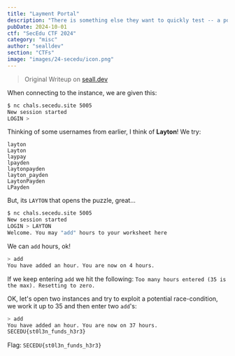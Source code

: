 ```yaml
---
title: "Layment Portal"
description: "There is something else they want to quickly test -- a portal where the employees enter their hours. They're worried that Layton may have also tricked the system somehow, and recieved more pay than they had wanted to give out. Automation for this company is a bane..\n\n`nc chals.secedu.site 5005`\nHint: Who might have access to this employee portal?"
pubDate: 2024-10-01
ctf: "SecEdu CTF 2024"
category: "misc"
author: "sealldev"
section: "CTFs"
image: "images/24-secedu/icon.png"
---
```


> Original Writeup on [seall.dev](https://seall.dev/posts/seceduweek32024#layment-portal)

When connecting to the instance, we are given this:
```bash
$ nc chals.secedu.site 5005
New session started
LOGIN >
```

Thinking of some usernames from earlier, I think of **Layton**! We try:
```
layton
Layton
laypay
lpayden
laytonpayden
layton_payden
LaytonPayden
LPayden
```
But, its `LAYTON` that opens the puzzle, great...

```bash
$ nc chals.secedu.site 5005
New session started
LOGIN > LAYTON
Welcome. You may "add" hours to your worksheet here
```

We can `add` hours, ok!

```bash
> add
You have added an hour. You are now on 4 hours.
```

If we keep entering `add` we hit the following: `Too many hours entered (35 is the max). Resetting to zero.`

OK, let's open two instances and try to exploit a potential race-condition, we work it up to 35 and then enter two `add`'s:
```bash
> add
You have added an hour. You are now on 37 hours.
SECEDU{st0l3n_funds_h3r3}
```

Flag: `SECEDU{st0l3n_funds_h3r3}`